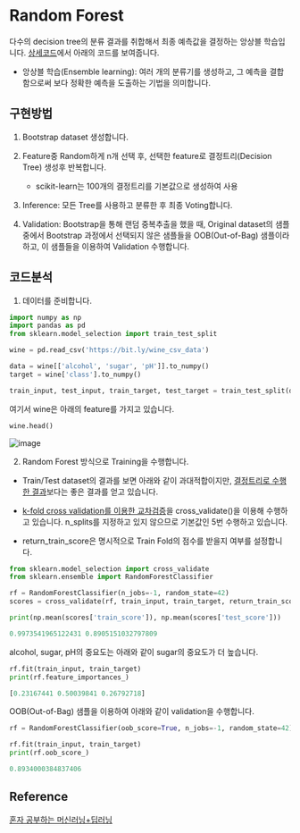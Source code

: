 # Random Forest

다수의 decision tree의 분류 결과를 취합해서 최종 예측값을 결정하는 앙상블 학습입니다. [상세코드](https://github.com/kyopark2014/ML-Algorithms/blob/main/src/random_forest.ipynb)에서 아래의 코드를 보여줍니다.

- 앙상블 학습(Ensemble learning): 여러 개의 분류기를 생성하고, 그 예측을 결합함으로써 보다 정확한 예측을 도출하는 기법을 의미합니다. 

## 구현방법

1) Bootstrap dataset 생성합니다.

2) Feature중 Random하게 n개 선택 후, 선택한 feature로 결정트리(Decision Tree) 생성후 반복합니다.

   - scikit-learn는 100개의 결정트리를 기본값으로 생성하여 사용 

3) Inference: 모든 Tree를 사용하고 분류한 후 최종 Voting합니다.

4) Validation: Bootstrap을 통해 랜덤 중복추출을 했을 때, Original dataset의 샘플 중에서 Bootstrap 과정에서 선택되지 않은 샘플들을 OOB(Out-of-Bag) 샘플이라 하고, 이 샘플들을 이용하여 Validation 수행합니다.

## 코드분석

1) 데이터를 준비합니다.


```python
import numpy as np
import pandas as pd
from sklearn.model_selection import train_test_split

wine = pd.read_csv('https://bit.ly/wine_csv_data')

data = wine[['alcohol', 'sugar', 'pH']].to_numpy()
target = wine['class'].to_numpy()

train_input, test_input, train_target, test_target = train_test_split(data, target, test_size=0.2, random_state=42)
```

여기서 wine은 아래의 feature를 가지고 있습니다.

```python
wine.head()
```

![image](https://user-images.githubusercontent.com/52392004/186914946-170ca7d9-930e-4994-8135-0114537fc98f.png)


2) Random Forest 방식으로 Training을 수행합니다. 

- Train/Test dataset의 결과를 보면 아래와 같이 과대적합이지만, [결정트리로 수행한 결과](https://github.com/kyopark2014/ML-Algorithms/blob/main/decision-tree.md)보다는 좋은 결과를 얻고 있습니다. 

- [k-fold cross validation를 이용한 교차검증](https://github.com/kyopark2014/ML-Algorithms/blob/main/preprocessing.md#k-fold-cross-validation%EB%A5%BC-%EC%9D%B4%EC%9A%A9%ED%95%9C-%EA%B5%90%EC%B0%A8%EA%B2%80%EC%A6%9D)을 cross_validate()을 이용해 수행하고 있습니다. n_splits를 지정하고 있지 않으므로 기본값인 5번 수행하고 있습니다. 

- return_train_score은 명시적으로 Train Fold의 점수를 받을지 여부를 설정합니다. 

```python
from sklearn.model_selection import cross_validate
from sklearn.ensemble import RandomForestClassifier

rf = RandomForestClassifier(n_jobs=-1, random_state=42)
scores = cross_validate(rf, train_input, train_target, return_train_score=True, n_jobs=-1)

print(np.mean(scores['train_score']), np.mean(scores['test_score']))

0.9973541965122431 0.8905151032797809
```

alcohol, sugar, pH의 중요도는 아래와 같이 sugar의 중요도가 더 높습니다. 

```python
rf.fit(train_input, train_target)
print(rf.feature_importances_)

[0.23167441 0.50039841 0.26792718]
```

OOB(Out-of-Bag) 샘플을 이용하여 아래와 같이 validation을 수행합니다. 

```python
rf = RandomForestClassifier(oob_score=True, n_jobs=-1, random_state=42)

rf.fit(train_input, train_target)
print(rf.oob_score_)

0.8934000384837406
```

## Reference

[혼자 공부하는 머신러닝+딥러닝](https://github.com/rickiepark/hg-mldl)
